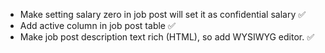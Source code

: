 - Make setting salary zero in job post will set it as confidential salary ✅
- Add active column in job post table ✅
- Make job post description text rich (HTML), so add WYSIWYG editor. ✅
